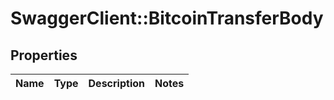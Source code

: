 # SwaggerClient::BitcoinTransferBody

## Properties
Name | Type | Description | Notes
------------ | ------------- | ------------- | -------------

